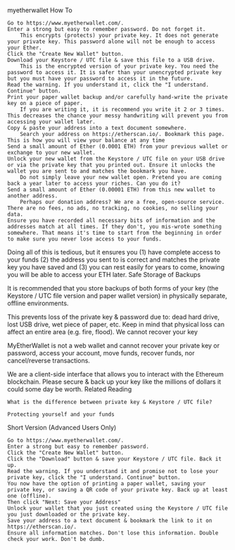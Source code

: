 myetherwallet
How To

    Go to https://www.myetherwallet.com/.
    Enter a strong but easy to remember password. Do not forget it.
        This encrypts (protects) your private key. It does not generate your private key. This password alone will not be enough to access your Ether.
    Click the "Create New Wallet" button.
    Download your Keystore / UTC file & save this file to a USB drive.
        This is the encrypted version of your private key. You need the password to access it. It is safer than your unencrypted private key but you must have your password to access it in the future.
    Read the warning. If you understand it, click the "I understand. Continue" button.
    Print your paper wallet backup and/or carefully hand-write the private key on a piece of paper.
        If you are writing it, it is recommend you write it 2 or 3 times. This decreases the chance your messy handwriting will prevent you from accessing your wallet later.
    Copy & paste your address into a text document somewhere.
        Search your address on https://etherscan.io/. Bookmark this page. This is how you will view your balance at any time
    Send a small amount of Ether (0.0001 ETH) from your previous wallet or exchange to your new wallet.
    Unlock your new wallet from the Keystore / UTC file on your USB drive or via the private key that you printed out. Ensure it unlocks the wallet you are sent to and matches the bookmark you have.
        Do not simply leave your new wallet open. Pretend you are coming back a year later to access your riches. Can you do it?
    Send a small amount of Ether (0.00001 ETH) from this new wallet to another address.
        Perhaps our donation address? We are a free, open-source service. There are no fees, no ads, no tracking, no cookies, no selling your data.
    Ensure you have recorded all necessary bits of information and the addresses match at all times. If they don't, you mis-wrote something somewhere. That means it's time to start from the beginning in order to make sure you never lose access to your funds.

Doing all of this is tedious, but it ensures you (1) have complete access to your funds (2) the address you sent to is correct and matches the private key you have saved and (3) you can rest easily for years to come, knowing you will be able to access your ETH later.
Safe Storage of Backups

It is recommended that you store backups of both forms of your key (the Keystore / UTC file version and paper wallet version) in physically separate, offline environments.

This prevents loss of the private key & password due to: dead hard drive, lost USB drive, wet piece of paper, etc. Keep in mind that physical loss can affect an entire area (e.g. fire, flood).
We cannot recover your key

MyEtherWallet is not a web wallet and cannot recover your private key or password, access your account, move funds, recover funds, nor cancel/reverse transactions.

We are a client-side interface that allows you to interact with the Ethereum blockchain. Please secure & back up your key like the millions of dollars it could some day be worth.
Related Reading

    What is the difference between private key & Keystore / UTC file?

    Protecting yourself and your funds

Short Version (Advanced Users Only)

    Go to https://www.myetherwallet.com/.
    Enter a strong but easy to remember password.
    Click the "Create New Wallet" button.
    Click the "Download" button & save your Keystore / UTC file. Back it up.
    Read the warning. If you understand it and promise not to lose your private key, click the "I understand. Continue" button.
    You now have the option of printing a paper wallet, saving your private key, or saving a QR code of your private key. Back up at least one (offline).
    Then click "Next: Save your Address"
    Unlock your wallet that you just created using the Keystore / UTC file you just downloaded or the private key.
    Save your address to a text document & bookmark the link to it on https://etherscan.io/.
    Ensure all information matches. Don't lose this information. Double check your work. Don't be dumb.

